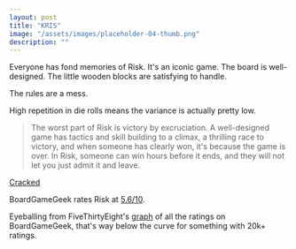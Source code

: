 ```yaml
---
layout: post
title: "KRIS"
image: "/assets/images/placeholder-04-thumb.png"
description: ""
---
```


Everyone has fond memories of Risk. It's an iconic game. The board is well-designed. The little wooden blocks are satisfying to handle.

The rules are a mess.

High repetition in die rolls means the variance is actually pretty low.

> The worst part of Risk is victory by excruciation. A well-designed game has tactics and skill building to a climax, a thrilling race to victory, and when someone has clearly won, it's because the game is over. In Risk, someone can win hours before it ends, and they will not let you just admit it and leave.

[Cracked](http://www.cracked.com/blog/6-board-games-that-ruined-it-everyone/)

BoardGameGeek rates Risk at [5.6/10](https://boardgamegeek.com/boardgame/181/risk).

Eyeballing from FiveThirtyEight's [graph](https://fivethirtyeight.com/features/the-worst-board-games-ever-invented/) of all the ratings on BoardGameGeek, that's way below the curve for something with 20k+ ratings.
